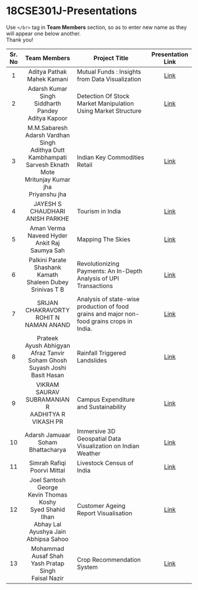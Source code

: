 # 18CSE301J-Presentations

Use `</br>` tag in **Team Members** section, so as to enter new name as they will appear one below another.
</br>Thank you!

| Sr. No | Team Members | Project Title | Presentation Link |
|:------:|:------------:|---------------|:-------------------:|
|    1   | Aditya Pathak </br> Mahek Kamani | Mutual Funds : Insights from Data Visualization | [Link](https://docs.google.com/presentation/d/16Vae2A5_kd2wb8iV-lxYkIP3cngMsr2IL6KqZNjCZNs/edit?usp=sharing) |
|    2   | Adarsh Kumar Singh </br> Siddharth Pandey </br> Aditya Kapoor | Detection Of Stock Market Manipulation Using Market Structure | [Link](https://www.canva.com/design/DAFdeLZutCc/LSwCGZGFuNqjfTzdX8751A/view?utm_content=DAFdeLZutCc&utm_campaign=designshare&utm_medium=link2&utm_source=sharebutton)   |
|    3   | M.M.Sabaresh </br>  Adarsh Vardhan Singh </br>  Adithya Dutt Kambhampati </br> Sarvesh Eknath Mote </br> Mritunjay Kumar jha </br> Priyanshu jha  | Indian Key Commodities Retail | [Link](https://docs.google.com/presentation/d/16el-XTsXImCTQSQIzI8pHT_DGJFFNKpC/edit?usp=drivesdk&ouid=117602231671529784166&rtpof=true&sd=true)   |
|    4   | JAYESH S CHAUDHARI </br> ANISH PARKHE |      Tourism in India         | [Link](https://docs.google.com/presentation/d/12cnUy9inS7zWsEtCQg8uhtkrg_slWaQw0OkmtDY-43U/edit?usp=sharing)   |
|    5   | Aman Verma </br> Naveed Hyder </br> Ankit Raj </br> Saumya Sah | Mapping The Skies  | [Link](https://www.canva.com/design/DAFeOT44q8s/8toaWVT3xiRW3vNOTK7ciQ/edit?utm_content=DAFeOT44q8s&utm_campaign=designshare&utm_medium=link2&utm_source=sharebutton)   |
|    6   | Palkini Parate </br> Shashank Kamath </br> Shaleen Dubey </br> Srinivas T B |    Revolutionizing Payments: An In-Depth Analysis of UPI Transactions           | [Link](https://www.canva.com/design/DAFeORP3Y64/GWqx4FBBawPthI_HC0fTLw/edit?utm_content=DAFeORP3Y64&utm_campaign=designshare&utm_medium=link2&utm_source=sharebutton)   |
|    7   | SRIJAN CHAKRAVORTY </br> ROHIT N </br> NAMAN ANAND |  Analysis of state-wise production of food grains and major non-food grains crops in India. | [Link](https://docs.google.com/presentation/d/1-Vfr5t_cM3XmgBTLTXRptGxdr_hxovTR/edit?usp=sharing&ouid=111489925083220166017&rtpof=true&sd=true)   |
|    8   | Prateek </br> Ayush Abhigyan </br> Afraz Tanvir </br> Soham Ghosh </br> Suyash Joshi </br> Basit Hasan | Rainfall Triggered Landslides | [Link](https://www.canva.com/design/DAFeT1wA_7A/gNZdCZlUlakFzr17V58i1g/view?utm_content=DAFeT1wA_7A&utm_campaign=designshare&utm_medium=link2&utm_source=sharebutton)   |
|    9   | VIKRAM SAURAV <br/> SUBRAMANIAN R <br/> AADHITYA R <br/> VIKASH PR  | Campus Expenditure and Sustainability | [Link](https://www.canva.com/design/DAFeUE8f4VM/M8MMGep0trDwPb7Cwx0woA/view)   |
|    10   | Adarsh Jamuaar </br> Soham Bhattacharya | Immersive 3D Geospatial Data Visualization on Indian Weather | [Link](https://docs.google.com/presentation/d/12tb98x1ZLBHIvXWnUY8vB5fkGqXM3m1TR443e0lqq2M/edit?usp=sharing)   |
|    11  | Simrah Rafiqi </br> Poorvi Mittal | Livestock Census of India | [Link](https://docs.google.com/presentation/d/1J6GfZG2px2I3GWfH9XOg642g5O9mdOl0doY4uYPruz4/edit?usp=sharing)   |
|    12  | Joel Santosh George </br> Kevin Thomas Koshy </br> Syed Shahid Ilhan </br> Abhay Lal </br> Ayushya Jain </br> Abhipsa Sahoo  | Customer Ageing Report Visualisation | [Link](https://docs.google.com/presentation/d/153VRVpIA86cModdAd5EnAxo1aYpaupLZuhqJ66Q2IFs/edit?usp=sharing)   |
|    13  | Mohammad Ausaf Shah </br> Yash Pratap Singh </br> Faisal Nazir | Crop Recommendation System | [Link](https://docs.google.com/presentation/d/1rh33apsQu-bjUwbK7alRU1GLwgdbrWqzAtqPHVIIito/edit?usp=sharing)   |
